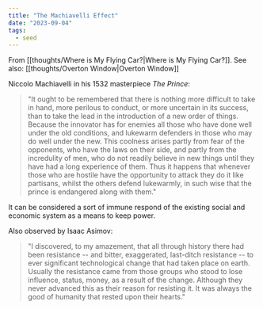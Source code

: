 ```yaml
---
title: "The Machiavelli Effect"
date: "2023-09-04"
tags:
  - seed
---
```


From [[thoughts/Where is My Flying Car?|Where is My Flying Car?]]. See also: [[thoughts/Overton Window|Overton Window]]

Niccolo Machiavelli in his 1532 masterpiece _The Prince_:

> "It ought to be remembered that there is nothing more difficult to take in hand, more perilous to conduct, or more uncertain in its success, than to take the lead in the introduction of a new order of things. Because the innovator has for enemies all those who have done well under the old conditions, and lukewarm defenders in those who may do well under the new. This coolness arises partly from fear of the opponents, who have the laws on their side, and partly from the incredulity of men, who do not readily believe in new things until they have had a long experience of them. Thus it happens that whenever those who are hostile have the opportunity to attack they do it like partisans, whilst the others defend lukewarmly, in such wise that the prince is endangered along with them."

It can be considered a sort of immune respond of the existing social and economic system as a means to keep power.

Also observed by Isaac Asimov:

> "I discovered, to my amazement,  that all through history there had been resistance -- and bitter, exaggerated, last-ditch resistance -- to ever significant technological change that had taken place on earth. Usually the resistance came from those groups who stood to lose influence, status, money, as a result of the change. Although they never advanced this as their reason for resisting it. It was always the good of humanity that rested upon their hearts."